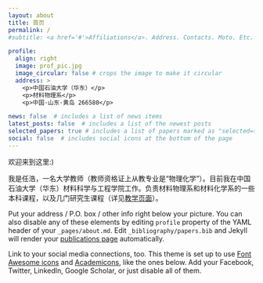 ```yaml
---
layout: about
title: 首页
permalink: /
#subtitle: <a href='#'>Affiliations</a>. Address. Contacts. Moto. Etc.

profile:
  align: right
  image: prof_pic.jpg
  image_circular: false # crops the image to make it circular
  address: >
    <p>中国石油大学（华东）</p>
    <p>材料物理系</p>
    <p>中国·山东·黄岛 266580</p>

news: false  # includes a list of news items
latest_posts: false  # includes a list of the newest posts
selected_papers: true # includes a list of papers marked as "selected={true}"
social: false  # includes social icons at the bottom of the page
---
```


欢迎来到这里:) 

我是任浩，一名大学教师（教师资格证上从教专业是“物理化学”）。目前我在中国石油大学（华东）材料科学与工程学院工作。负责材料物理系和材料化学系的一些本科课程，以及几门研究生课程（详见[教学页面](/teaching)）。

Put your address / P.O. box / other info right below your picture. You can also disable any of these elements by editing `profile` property of the YAML header of your `_pages/about.md`. Edit `_bibliography/papers.bib` and Jekyll will render your [publications page](/publications/) automatically.

Link to your social media connections, too. This theme is set up to use [Font Awesome icons](http://fortawesome.github.io/Font-Awesome/) and [Academicons](https://jpswalsh.github.io/academicons/), like the ones below. Add your Facebook, Twitter, LinkedIn, Google Scholar, or just disable all of them.
